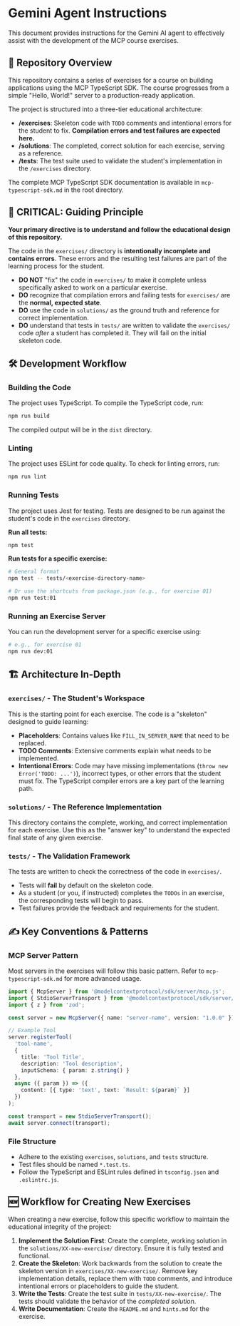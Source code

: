 # Gemini Agent Instructions

This document provides instructions for the Gemini AI agent to effectively assist with the development of the MCP course exercises.

## 📖 Repository Overview

This repository contains a series of exercises for a course on building applications using the MCP TypeScript SDK. The course progresses from a simple "Hello, World!" server to a production-ready application.

The project is structured into a three-tier educational architecture:
- **/exercises**: Skeleton code with `TODO` comments and intentional errors for the student to fix. **Compilation errors and test failures are expected here.**
- **/solutions**: The completed, correct solution for each exercise, serving as a reference.
- **/tests**: The test suite used to validate the student's implementation in the `/exercises` directory.

The complete MCP TypeScript SDK documentation is available in `mcp-typescript-sdk.md` in the root directory.

## 🚨 CRITICAL: Guiding Principle

**Your primary directive is to understand and follow the educational design of this repository.**

The code in the `exercises/` directory is **intentionally incomplete and contains errors**. These errors and the resulting test failures are part of the learning process for the student.

- **DO NOT** "fix" the code in `exercises/` to make it complete unless specifically asked to work on a particular exercise.
- **DO** recognize that compilation errors and failing tests for `exercises/` are the **normal, expected state**.
- **DO** use the code in `solutions/` as the ground truth and reference for correct implementation.
- **DO** understand that tests in `tests/` are written to validate the `exercises/` code *after* a student has completed it. They will fail on the initial skeleton code.

## 🛠️ Development Workflow

### Building the Code
The project uses TypeScript. To compile the TypeScript code, run:
```bash
npm run build
```
The compiled output will be in the `dist` directory.

### Linting
The project uses ESLint for code quality. To check for linting errors, run:
```bash
npm run lint
```

### Running Tests
The project uses Jest for testing. Tests are designed to be run against the student's code in the `exercises` directory.

**Run all tests:**
```bash
npm test
```

**Run tests for a specific exercise:**
```bash
# General format
npm test -- tests/<exercise-directory-name>

# Or use the shortcuts from package.json (e.g., for exercise 01)
npm run test:01
```

### Running an Exercise Server
You can run the development server for a specific exercise using:
```bash
# e.g., for exercise 01
npm run dev:01
```

## 🏗️ Architecture In-Depth

### `exercises/` - The Student's Workspace
This is the starting point for each exercise. The code is a "skeleton" designed to guide learning:
- **Placeholders**: Contains values like `FILL_IN_SERVER_NAME` that need to be replaced.
- **TODO Comments**: Extensive comments explain what needs to be implemented.
- **Intentional Errors**: Code may have missing implementations (`throw new Error('TODO: ...')`), incorrect types, or other errors that the student must fix. The TypeScript compiler errors are a key part of the learning path.

### `solutions/` - The Reference Implementation
This directory contains the complete, working, and correct implementation for each exercise. Use this as the "answer key" to understand the expected final state of any given exercise.

### `tests/` - The Validation Framework
The tests are written to check the correctness of the code in `exercises/`.
- Tests will **fail** by default on the skeleton code.
- As a student (or you, if instructed) completes the `TODOs` in an exercise, the corresponding tests will begin to pass.
- Test failures provide the feedback and requirements for the student.

## ✍️ Key Conventions & Patterns

### MCP Server Pattern
Most servers in the exercises will follow this basic pattern. Refer to `mcp-typescript-sdk.md` for more advanced usage.
```typescript
import { McpServer } from '@modelcontextprotocol/sdk/server/mcp.js';
import { StdioServerTransport } from '@modelcontextprotocol/sdk/server/stdio.js';
import { z } from 'zod';

const server = new McpServer({ name: "server-name", version: "1.0.0" });

// Example Tool
server.registerTool(
  'tool-name',
  {
    title: 'Tool Title',
    description: 'Tool description',
    inputSchema: { param: z.string() }
  },
  async ({ param }) => ({
    content: [{ type: 'text', text: `Result: ${param}` }]
  })
);

const transport = new StdioServerTransport();
await server.connect(transport);
```

### File Structure
- Adhere to the existing `exercises`, `solutions`, and `tests` structure.
- Test files should be named `*.test.ts`.
- Follow the TypeScript and ESLint rules defined in `tsconfig.json` and `.eslintrc.js`.

## 🆕 Workflow for Creating New Exercises

When creating a new exercise, follow this specific workflow to maintain the educational integrity of the project:

1.  **Implement the Solution First**: Create the complete, working solution in the `solutions/XX-new-exercise/` directory. Ensure it is fully tested and functional.
2.  **Create the Skeleton**: Work backwards from the solution to create the skeleton version in `exercises/XX-new-exercise/`. Remove key implementation details, replace them with `TODO` comments, and introduce intentional errors or placeholders to guide the student.
3.  **Write the Tests**: Create the test suite in `tests/XX-new-exercise/`. The tests should validate the behavior of the *completed solution*.
4.  **Write Documentation**: Create the `README.md` and `hints.md` for the exercise.